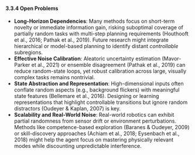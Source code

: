 #### 3.3.4 Open Problems

- **Long-Horizon Dependencies**: Many methods focus on short-term novelty or immediate information gain, risking suboptimal coverage of partially random tasks with multi-step planning requirements (Houthooft et al., 2016; Pathak et al., 2019). Future research might integrate hierarchical or model-based planning to identify distant *controllable* subregions.  
- **Effective Noise Calibration**: Aleatoric uncertainty estimation (Mavor-Parker et al., 2021) or ensemble disagreement (Pathak et al., 2019) can reduce random-state loops, yet robust calibration across large, visually complex tasks remains nontrivial.  
- **State Abstraction and Representation**: High-dimensional inputs often conflate random aspects (e.g., background flickers) with meaningful state features (Bellemare et al., 2016). Designing or learning representations that highlight controllable transitions but ignore random distractors (Oudeyer & Kaplan, 2007) is key.  
- **Scalability and Real-World Noise**: Real-world robotics can exhibit partial randomness from sensor drift or environment perturbations. Methods like competence-based exploration (Baranes & Oudeyer, 2009) or skill-discovery approaches (Achiam et al., 2018; Eysenbach et al., 2018) might help the agent focus on mastering physically relevant modes while discounting unpredictable interference.
